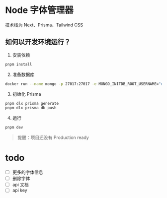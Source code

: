 # Node 字体管理器
技术栈为 Next、Prisma、Tailwind CSS

## 如何以开发环境运行？
1. 安装依赖
```bash
pnpm install
```
2. 准备数据库
```bash
docker run --name mongo -p 27017:27017 -e MONGO_INITDB_ROOT_USERNAME="default" -e MONGO_INITDB_ROOT_PASSWORD="default" -d prismagraphql/mongo-single-replica:5.0.3
```
3. 初始化 Prisma
```bash
pnpm dlx prisma generate
pnpm dlx prisma db push
```
4. 运行
```bash
pnpm dev
```

> 提醒：项目还没有 Production ready

# todo
- [ ] 更多的字体信息
- [ ] 删除字体
- [ ] api 文档
- [ ] api key